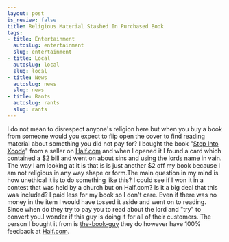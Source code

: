 ```yaml
--- 
layout: post
is_review: false
title: Religious Material Stashed In Purchased Book
tags: 
- title: Entertainment
  autoslug: entertainment
  slug: entertainment
- title: Local
  autoslug: local
  slug: local
- title: News
  autoslug: news
  slug: news
- title: Rants
  autoslug: rants
  slug: rants
---
```

I do not mean to disrespect anyone's religion here but when you buy a book from someone would you expect to flip open the cover to find reading material about something you did not pay for?  I bought the book "[Step Into Xcode](http://product.half.ebay.com/_W0QQprZ46954879QQcpidZ1329846633)" from a seller on [Half.com](http://half.com) and when I opened it I found a card which contained a $2 bill and went on about sins and using the lords name in vain.  The way I am looking at it is that is is just another $2 off my book because I am not religious in any way shape or form.The main question in my mind is how unethical it is to do something like this?  I could see if I won it in a contest that was held by a church but on Half.com?  Is it a big deal that this was included?  I paid less for my book so I don't care.  Even if there was no money in the item I would have tossed it aside and went on to reading.  Since when do they try to pay you to read about the lord and "try" to convert you.I wonder if this guy is doing it for all of their customers.  The person I bought it from is  [the-book-guy](http://shops.half.ebay.com/the-book-guy_W0QQmZbooksQQsellerZtheQ2dbookQ2dguy) they do however have 100% feedback at [Half.com](http://half.com).
